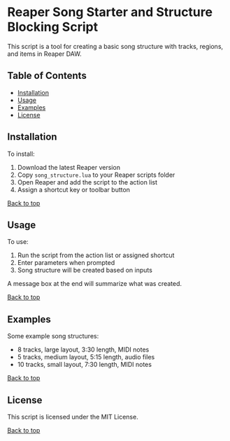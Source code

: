 # Reaper Song Starter and Structure Blocking Script

This script is a tool for creating a basic song structure with tracks, regions, and items in Reaper DAW.

## Table of Contents

- [Installation](#installation)
- [Usage](#usage)
- [Examples](#examples)
- [License](#license)

## Installation

To install:

1. Download the latest Reaper version
2. Copy `song_structure.lua` to your Reaper scripts folder 
3. Open Reaper and add the script to the action list
4. Assign a shortcut key or toolbar button

[Back to top](#reaper-song-structure-script)

## Usage

To use:

1. Run the script from the action list or assigned shortcut
2. Enter parameters when prompted 
3. Song structure will be created based on inputs

A message box at the end will summarize what was created.

[Back to top](#reaper-song-structure-script)

## Examples

Some example song structures:

- 8 tracks, large layout, 3:30 length, MIDI notes
- 5 tracks, medium layout, 5:15 length, audio files 
- 10 tracks, small layout, 7:30 length, MIDI notes

[Back to top](#reaper-song-structure-script)

## License

This script is licensed under the MIT License.

[Back to top](#reaper-song-structure-script)
